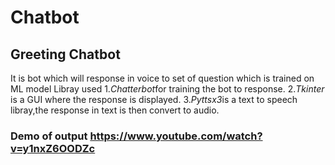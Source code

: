 # Chatbot
## Greeting Chatbot
   It is bot which will response in voice to set of question which is trained on ML model
   Libray used 1.*Chatterbot*for training the bot to response.
               2.*Tkinter* is a GUI where the response is displayed.
               3.*Pyttsx3*is a text to speech libray,the response in text is then convert to audio.

### Demo of output  https://www.youtube.com/watch?v=y1nxZ6OODZc















